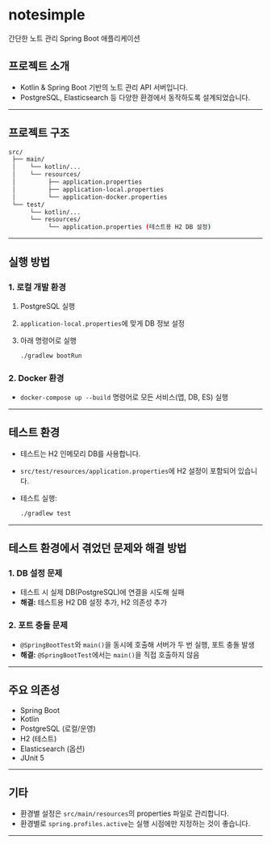 # notesimple

간단한 노트 관리 Spring Boot 애플리케이션

## 프로젝트 소개

- Kotlin & Spring Boot 기반의 노트 관리 API 서버입니다.
- PostgreSQL, Elasticsearch 등 다양한 환경에서 동작하도록 설계되었습니다.

---

## 프로젝트 구조

```bash
src/
 ├── main/
 │    └── kotlin/...
 │    └── resources/
 │         ├── application.properties
 │         ├── application-local.properties
 │         └── application-docker.properties
 └── test/
      └── kotlin/...
      └── resources/
           └── application.properties (테스트용 H2 DB 설정)
```

---

## 실행 방법

### 1. 로컬 개발 환경

1. PostgreSQL 실행
2. `application-local.properties`에 맞게 DB 정보 설정
3. 아래 명령어로 실행

   ```sh
   ./gradlew bootRun
   ```

### 2. Docker 환경

- `docker-compose up --build` 명령어로 모든 서비스(앱, DB, ES) 실행

---

## 테스트 환경

- 테스트는 H2 인메모리 DB를 사용합니다.
- `src/test/resources/application.properties`에 H2 설정이 포함되어 있습니다.
- 테스트 실행:

  ```sh
  ./gradlew test
  ```

---

## 테스트 환경에서 겪었던 문제와 해결 방법

### 1. DB 설정 문제

- 테스트 시 실제 DB(PostgreSQL)에 연결을 시도해 실패
- **해결:** 테스트용 H2 DB 설정 추가, H2 의존성 추가

### 2. 포트 충돌 문제

- `@SpringBootTest`와 `main()`을 동시에 호출해 서버가 두 번 실행, 포트 충돌 발생
- **해결:** `@SpringBootTest`에서는 `main()`을 직접 호출하지 않음

---

## 주요 의존성

- Spring Boot
- Kotlin
- PostgreSQL (로컬/운영)
- H2 (테스트)
- Elasticsearch (옵션)
- JUnit 5

---

## 기타

- 환경별 설정은 `src/main/resources`의 properties 파일로 관리합니다.
- 환경별로 `spring.profiles.active`는 실행 시점에만 지정하는 것이 좋습니다.

---